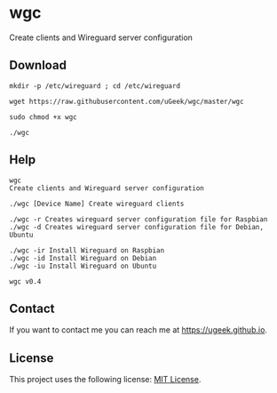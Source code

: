 # wgc
Create clients and Wireguard server configuration

## Download
```
mkdir -p /etc/wireguard ; cd /etc/wireguard
```

```
wget https://raw.githubusercontent.com/uGeek/wgc/master/wgc
```

```
sudo chmod +x wgc
```

```
./wgc
```



## Help
```
wgc
Create clients and Wireguard server configuration

./wgc [Device Name] Create wireguard clients

./wgc -r Creates wireguard server configuration file for Raspbian
./wgc -d Creates wireguard server configuration file for Debian, Ubuntu
 
./wgc -ir Install Wireguard on Raspbian
./wgc -id Install Wireguard on Debian
./wgc -iu Install Wireguard on Ubuntu
 
wgc v0.4
```

## Contact

If you want to contact me you can reach me at https://ugeek.github.io.

## License

This project uses the following license: [MIT License](https://choosealicense.com/licenses/mit/).
